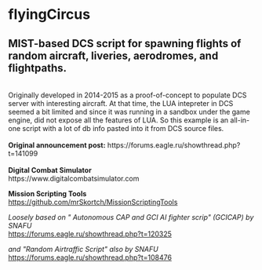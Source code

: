 # flyingCircus

<h2>MIST-based DCS script for spawning flights of random aircraft, liveries, aerodromes, and flightpaths.</h2>
<br>
Originally developed in 2014-2015 as a proof-of-concept to populate DCS server with interesting aircraft. At that time, the LUA intepreter in DCS seemed a bit limited and since it was running in a sandbox under the game engine, did not expose all the features of LUA. So this example is an all-in-one script with a lot of db info pasted into it from DCS source files.
<br>
<br>
<b>Original announcement post:</b>
https://forums.eagle.ru/showthread.php?t=141099
<br>
<br>
<b>Digital Combat Simulator</b>
<br>https://www.digitalcombatsimulator.com

<b>Mission Scripting Tools</b>
<br>https://github.com/mrSkortch/MissionScriptingTools

<i>Loosely based on " Autonomous CAP and GCI AI fighter scrip" (GCICAP) by SNAFU</i>
<br>https://forums.eagle.ru/showthread.php?t=120325

<i>and "Random Airtraffic Script" also by SNAFU</i>
<br>https://forums.eagle.ru/showthread.php?t=108476
